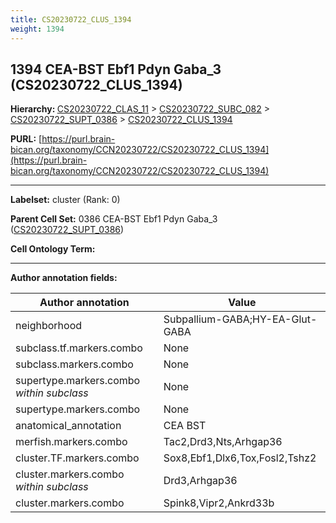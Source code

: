 ```yaml
---
title: CS20230722_CLUS_1394
weight: 1394
---
```

## 1394 CEA-BST Ebf1 Pdyn Gaba_3 (CS20230722_CLUS_1394)
<b>Hierarchy: </b>
[CS20230722_CLAS_11](../CS20230722_CLAS_11) >
[CS20230722_SUBC_082](../CS20230722_SUBC_082) >
[CS20230722_SUPT_0386](../CS20230722_SUPT_0386) >
[CS20230722_CLUS_1394](../CS20230722_CLUS_1394)

**PURL:** [https://purl.brain-bican.org/taxonomy/CCN20230722/CS20230722_CLUS_1394](https://purl.brain-bican.org/taxonomy/CCN20230722/CS20230722_CLUS_1394)

---


**Labelset:** cluster (Rank: 0)

**Parent Cell Set:** 0386 CEA-BST Ebf1 Pdyn Gaba_3 ([CS20230722_SUPT_0386](../CS20230722_SUPT_0386))



**Cell Ontology Term:** 

[MARKER GENES.]: #


---

[TRANSFERRED ANNOTATIONS.]: #


[AUTHOR ANNOTATION FIELDS.]: #


**Author annotation fields:**

| Author annotation | Value |
|-------------------|-------|
|neighborhood|Subpallium-GABA;HY-EA-Glut-GABA|
|subclass.tf.markers.combo|None|
|subclass.markers.combo|None|
|supertype.markers.combo _within subclass_|None|
|supertype.markers.combo|None|
|anatomical_annotation|CEA BST|
|merfish.markers.combo|Tac2,Drd3,Nts,Arhgap36|
|cluster.TF.markers.combo|Sox8,Ebf1,Dlx6,Tox,Fosl2,Tshz2|
|cluster.markers.combo _within subclass_|Drd3,Arhgap36|
|cluster.markers.combo|Spink8,Vipr2,Ankrd33b|
